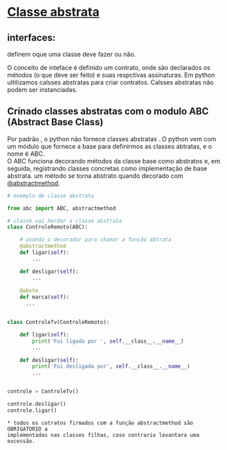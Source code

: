 # [Classe abstrata](https://docs.python.org/pt-br/3/library/abc.html)

## interfaces:
 definem oque uma classe deve fazer ou não.

 O conceito de inteface é definido um contrato, onde são declarados os métodos
(o que deve ser feito) e suas respctivas assinaturas. Em python ultilizamos
calsses abstratas para criar contratos. Calsses abstratas não podem ser 
instanciadas.

 ## Crinado classes abstratas com o modulo ABC (Abstract Base Class)
  Por padrão , o python não fornece classes abstratas . O python vem com um 
módulo que fornece a base para definirmos as classes abtratas, e o nome é 
ABC.<br>
  O ABC funciona decorando métodos da classe base como abstratos e, em seguida, 
registrando
classes concretas como implementação de base abstrata. um método se torna abstrato
quando decorado com [@abstractmethod](https://docs.python.org/pt-br/3/library/abc.html#abc.abstractmethod).

```Python
# exemplo de classe abstrata

from abc import ABC, abstractmethod

# classe vai herdar a classe abstrata 
class ControleRemoto(ABC):

    # usando o decorador para chamar a função abtrata
    @abstractmethod
    def ligar(self):
        ...

    def desligar(self):
        ...
    
    @abste
    def marca(self):
      ...


class ControleTv(ControleRemoto):

    def ligar(self):
        print('Fui ligada por ', self.__class__.__name__)
        ...

    def desligar(self):
        print('Fui desligada por', self.__class__.__name__)
        ...


controle = ControleTv()

controle.desligar()
controle.ligar()

```

    * todos os cotratos firmados com a função abstractmethod são OBRIGATORIO a
    implementadas nas classes filhas, caso contrario levantara uma excessão.